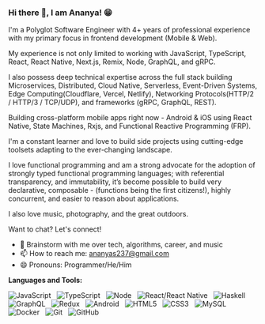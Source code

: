 ### Hi there 👋, I am Ananya! 😁
<!--
**ashar340/ashar340** is a ✨ _special_ ✨ repository because its `README.md` (this file) appears on your GitHub profile.
Here are some ideas to get you started:

- 🔭 I’m currently working on ...
- 🌱 I’m currently learning ...
- 👯 I’m looking to collaborate on ...
- 🤔 I’m looking for help with ...
- 💬 Ask me about ...
- 📫 How to reach me: ...
- 😄 Pronouns: ...
- ⚡ Fun fact: ...
- 🤔 I’m looking for help with Statistics
- 👯 I’m looking to collaborate on ...
-->

I'm a Polyglot Software Engineer with 4+ years of professional experience with my primary focus in frontend development (Mobile & Web). 

My experience is not only limited to working with JavaScript, TypeScript, React, React Native, Next.js, Remix, Node, GraphQL, and gRPC.

I also possess deep technical expertise across the full stack building Microservices, Distributed, Cloud Native, Serverless, Event-Driven Systems, Edge Computing(Cloudflare, Vercel, Netlify), Networking Protocols(HTTP/2 / HTTP/3 / TCP/UDP), and frameworks (gRPC, GraphQL, REST).

Building cross-platform mobile apps right now - Android & iOS using React Native, State Machines, Rxjs, and Functional Reactive Programming (FRP).

I'm a constant learner and love to build side projects using cutting-edge toolsets adapting to the ever-changing landscape.

I love functional programming and am a strong advocate for the adoption of strongly typed functional programming languages; with referential transparency, and immutability, it’s become possible to build very declarative, composable - (functions being the first citizens!), highly concurrent, and easier to reason about applications.

I also love music, photography, and the great outdoors.

Want to chat? Let's connect!

- 💬 Brainstorm with me over tech, algorithms, career, and music 
- 📫 How to reach me: ananyas237@gmail.com
- 😄 Pronouns: Programmer/He/Him

**Languages and Tools:** 

![JavaScript](https://img.shields.io/badge/-JavaScript-black?logo=javascript&style=social)&nbsp;&nbsp;
![TypeScript](https://shields.io/badge/TypeScript-3178C6?logo=TypeScript&logoColor=FFF&style=flat-square)&nbsp;&nbsp;
![Node](https://img.shields.io/badge/Node.js-43853D?style=for-the-badge&logo=node.js&logoColor=white)&nbsp;&nbsp;
![React/React Native](https://shields.io/badge/react-black?logo=react&style=for-the-badge%22)&nbsp;&nbsp;
![Haskell](https://img.shields.io/badge/Haskell-5e5086?style=for-the-badge&logo=haskell&logoColor=white)&nbsp;&nbsp;
![GraphQL](https://img.shields.io/badge/-GraphQL-E10098?style=for-the-badge&logo=graphql&logoColor=white)&nbsp;&nbsp;
![Redux](https://img.shields.io/badge/Redux-593D88?style=for-the-badge&logo=redux&logoColor=white)&nbsp;&nbsp;
![Android](https://img.shields.io/badge/-Android-black?logo=android&style=social)&nbsp;&nbsp;
![HTML5](https://img.shields.io/badge/-HTML5-black?logo=html5&style=social)&nbsp;&nbsp;
![CSS3](https://img.shields.io/badge/-CSS3-black?logo=css3&style=social)&nbsp;&nbsp;
![MySQL](https://img.shields.io/badge/-MySQL-black?logo=mysql&style=social)&nbsp;&nbsp;
![Docker](https://img.shields.io/badge/docker-%230db7ed.svg?style=for-the-badge&logo=docker&logoColor=white)&nbsp;&nbsp;
![Git](https://img.shields.io/badge/-Git-black?logo=git&style=social)&nbsp;&nbsp;
![GitHub](https://img.shields.io/badge/-GitHub-black?logo=github&style=social)&nbsp;&nbsp;
